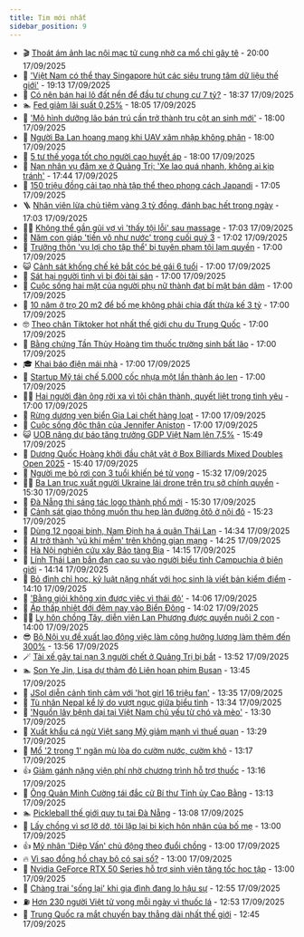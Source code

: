 ```yaml
---
title: Tim mới nhất
sidebar_position: 9
---
```


<!-- vnexpress-tin-moi-nhat:START -->
- 🎬 [Thoát ám ảnh lạc nội mạc tử cung nhờ ca mổ chỉ gây tê](https://vnexpress.net/thoat-am-anh-lac-noi-mac-tu-cung-nho-ca-mo-chi-gay-te-4940097.html) - 20:00 17/09/2025
- 🐎 [&#39;Việt Nam có thể thay Singapore hút các siêu trung tâm dữ liệu thế giới&#39;](https://vnexpress.net/viet-nam-co-the-thay-singapore-hut-cac-sieu-trung-tam-du-lieu-the-gioi-4940408.html) - 19:13 17/09/2025
- 🦍 [Có nên bán hai lô đất nền để đầu tư chung cư 7 tỷ?](https://vnexpress.net/co-nen-ban-hai-lo-dat-nen-de-dau-tu-chung-cu-7-ty-4940399.html) - 18:37 17/09/2025
- 🏊 [Fed giảm lãi suất 0,25%](https://vnexpress.net/fed-giam-lai-suat-0-25-4940414.html) - 18:05 17/09/2025
- 🎊 [&#39;Mô hình dưỡng lão bán trú cần trở thành trụ cột an sinh mới&#39;](https://vnexpress.net/mo-hinh-duong-lao-ban-tru-can-tro-thanh-tru-cot-an-sinh-moi-4940088.html) - 18:00 17/09/2025
- 🎃 [Người Ba Lan hoang mang khi UAV xâm nhập không phận](https://vnexpress.net/nguoi-ba-lan-hoang-mang-khi-uav-xam-nhap-khong-phan-4939974.html) - 18:00 17/09/2025
- 🧰 [5 tư thế yoga tốt cho người cao huyết áp](https://vnexpress.net/5-tu-the-yoga-tot-cho-nguoi-cao-huyet-ap-4939853.html) - 18:00 17/09/2025
- 🔭 [Nạn nhân vụ đâm xe ở Quảng Trị: &#39;Xe lao quá nhanh, không ai kịp tránh&#39;](https://vnexpress.net/nan-nhan-vu-dam-xe-o-quang-tri-xe-lao-qua-nhanh-khong-ai-kip-tranh-4940323.html) - 17:44 17/09/2025
- 🫶 [150 triệu đồng cải tạo nhà tập thể theo phong cách Japandi](https://vnexpress.net/150-trieu-dong-cai-tao-nha-tap-the-theo-phong-cach-japandi-4940195.html) - 17:05 17/09/2025
- 🪜 [Nhân viên lừa chủ tiệm vàng 3 tỷ đồng, đánh bạc hết trong ngày](https://vnexpress.net/nhan-vien-lua-chu-tiem-vang-3-ty-dong-danh-bac-het-trong-ngay-4940404.html) - 17:03 17/09/2025
- 👨‍🏫 [Không thể gần gũi vợ vì &#39;thấy tội lỗi&#39; sau massage](https://vnexpress.net/khong-the-gan-gui-vo-vi-thay-toi-loi-sau-massage-4934321.html) - 17:03 17/09/2025
- 🎊 [Năm con giáp &#39;tiền vô như nước&#39; trong cuối quý 3](https://vnexpress.net/van-may-12-con-giap-con-giap-may-man-hom-nay-nam-con-giap-tien-vo-nhu-nuoc-trong-cuoi-quy-3-4940253.html) - 17:02 17/09/2025
- 🎊 [Trưởng thôn &#39;vụ lợi cho tập thể&#39; bị tuyên phạm tội lạm quyền](https://vnexpress.net/truong-thon-vu-loi-cho-tap-the-bi-tuyen-pham-toi-lam-quyen-4940384.html) - 17:00 17/09/2025
- 😺 [Cảnh sát khống chế kẻ bắt cóc bé gái 6 tuổi](https://vnexpress.net/canh-sat-khong-che-ke-bat-coc-be-gai-6-tuoi-4940334.html) - 17:00 17/09/2025
- 🐘 [Sát hại người tình vì bị đòi tài sản](https://vnexpress.net/sat-hai-nguoi-tinh-vi-bi-doi-tai-san-4940329.html) - 17:00 17/09/2025
- 🌁 [Cuộc sống hai mặt của người phụ nữ thành đạt bí mật bán dâm](https://vnexpress.net/cuoc-song-hai-mat-cua-nguoi-phu-nu-thanh-dat-bi-mat-ban-dam-4940320.html) - 17:00 17/09/2025
- 🐲 [10 năm ở trọ 20 m2 để bố mẹ không phải chia đất thừa kế 3 tỷ](https://vnexpress.net/10-nam-o-tro-20-m2-de-bo-me-khong-phai-chia-dat-thua-ke-3-ty-4940276.html) - 17:00 17/09/2025
- 🤓 [Theo chân Tiktoker hot nhất thế giới chu du Trung Quốc](https://vnexpress.net/theo-chan-tiktoker-hot-nhat-the-gioi-chu-du-trung-quoc-4940262.html) - 17:00 17/09/2025
- 💪 [Bằng chứng Tần Thủy Hoàng tìm thuốc trường sinh bất lão](https://vnexpress.net/bang-chung-tan-thuy-hoang-tim-thuoc-truong-sinh-bat-lao-4940137.html) - 17:00 17/09/2025
- 🎓 [Khai báo điện mái nhà](https://vnexpress.net/khai-bao-dien-mai-nha-4940075.html) - 17:00 17/09/2025
- 🫣 [Startup Mỹ tái chế 5.000 cốc nhựa một lần thành áo len](https://vnexpress.net/startup-my-tai-che-5-000-coc-nhua-mot-lan-thanh-ao-len-4940056.html) - 17:00 17/09/2025
- 🧑‍💻 [Hai người đàn ông rời xa vì tôi chân thành, quyết liệt trong tình yêu](https://vnexpress.net/hai-nguoi-dan-ong-roi-xa-vi-toi-chan-thanh-quyet-liet-trong-tinh-yeu-4940029.html) - 17:00 17/09/2025
- 🐲 [Rừng dương ven biển Gia Lai chết hàng loạt](https://vnexpress.net/rung-duong-ven-bien-gia-lai-chet-hang-loat-4939703.html) - 17:00 17/09/2025
- 🌝 [Cuộc sống độc thân của Jennifer Aniston](https://vnexpress.net/cuoc-song-doc-than-cua-jennifer-aniston-4939259.html) - 17:00 17/09/2025
- 😺 [UOB nâng dự báo tăng trưởng GDP Việt Nam lên 7,5%](https://vnexpress.net/uob-nang-du-bao-tang-truong-gdp-viet-nam-len-7-5-4940374.html) - 15:49 17/09/2025
- 🐎 [Dương Quốc Hoàng khởi đầu chật vật ở Box Billiards Mixed Doubles Open 2025](https://vnexpress.net/duong-quoc-hoang-khoi-dau-chat-vat-o-box-billiards-mixed-doubles-open-2025-4940386.html) - 15:40 17/09/2025
- 🎡 [Người mẹ bỏ rơi con 3 tuổi khiến bé tử vong](https://vnexpress.net/nguoi-me-bo-roi-con-3-tuoi-khien-be-tu-vong-4940313.html) - 15:32 17/09/2025
- 👨‍🏫 [Ba Lan trục xuất người Ukraine lái drone trên trụ sở chính quyền](https://vnexpress.net/ba-lan-truc-xuat-nguoi-ukraine-lai-drone-tren-tru-so-chinh-quyen-4940379.html) - 15:30 17/09/2025
- 🦆 [Đà Nẵng thi sáng tác logo thành phố mới](https://vnexpress.net/da-nang-thi-sang-tac-logo-thanh-pho-moi-4940391.html) - 15:30 17/09/2025
- 🚦 [Cảnh sát giao thông muốn thu hẹp làn đường ôtô ở nội đô](https://vnexpress.net/canh-sat-giao-thong-muon-thu-hep-lan-duong-oto-o-noi-do-4940372.html) - 15:23 17/09/2025
- 💫 [Dùng 12 ngoại binh, Nam Định hạ á quân Thái Lan](https://vnexpress.net/dung-12-ngoai-binh-nam-dinh-ha-a-quan-thai-lan-4940382.html) - 14:34 17/09/2025
- 🎉 [AI trở thành &#39;vũ khí mềm&#39; trên không gian mạng](https://vnexpress.net/ai-tro-thanh-vu-khi-mem-tren-khong-gian-mang-4940285.html) - 14:25 17/09/2025
- 🌋 [Hà Nội nghiên cứu xây Bảo tàng Bia](https://vnexpress.net/ha-noi-nghien-cuu-xay-bao-tang-bia-4940371.html) - 14:15 17/09/2025
- 🤖 [Lính Thái Lan bắn đạn cao su vào người biểu tình Campuchia ở biên giới](https://vnexpress.net/linh-thai-lan-ban-dan-cao-su-vao-nguoi-bieu-tinh-campuchia-o-bien-gioi-4940373.html) - 14:14 17/09/2025
- 🦏 [Bỏ đình chỉ học, kỷ luật nặng nhất với học sinh là viết bản kiểm điểm](https://vnexpress.net/bo-dinh-chi-hoc-ky-luat-nang-nhat-voi-hoc-sinh-la-viet-ban-kiem-diem-4940337.html) - 14:10 17/09/2025
- 🦩 [&#39;Bằng giỏi không xin được việc vì thái độ&#39;](https://vnexpress.net/thai-do-hon-trinh-do-tuyen-dung-viec-lam-4939999.html) - 14:06 17/09/2025
- 👺 [Áp thấp nhiệt đới đêm nay vào Biển Đông](https://vnexpress.net/ap-thap-nhiet-doi-dem-nay-vao-bien-dong-4940369.html) - 14:02 17/09/2025
- 🧑‍🏫 [Ly hôn chồng Tây, diễn viên Lan Phương được quyền nuôi 2 con](https://vnexpress.net/ly-hon-chong-tay-dien-vien-lan-phuong-duoc-quyen-nuoi-2-con-4940319.html) - 14:00 17/09/2025
- 😎 [Bộ Nội vụ đề xuất lao động việc làm công hưởng lương làm thêm đến 300%](https://vnexpress.net/bo-noi-vu-de-xuat-lao-dong-viec-lam-cong-huong-luong-lam-them-den-300-4940326.html) - 13:56 17/09/2025
- 🪄 [Tài xế gây tai nạn 3 người chết ở Quảng Trị bị bắt](https://vnexpress.net/tai-xe-gay-tai-nan-3-nguoi-chet-o-quang-tri-bi-bat-4940370.html) - 13:52 17/09/2025
- 🏊 [Son Ye Jin, Lisa dự thảm đỏ Liên hoan phim Busan](https://vnexpress.net/son-ye-jin-lisa-du-tham-do-lien-hoan-phim-busan-4940364.html) - 13:45 17/09/2025
- 💃 [JSol diễn cảnh tình cảm với &#39;hot girl 16 triệu fan&#39;](https://vnexpress.net/jsol-dien-canh-tinh-cam-voi-hot-girl-16-trieu-fan-4940166.html) - 13:35 17/09/2025
- 🦆 [Tù nhân Nepal kể lý do vượt ngục giữa biểu tình](https://vnexpress.net/tu-nhan-nepal-ke-ly-do-vuot-nguc-giua-bieu-tinh-4940339.html) - 13:34 17/09/2025
- 🎊 [&#39;Nguồn lây bệnh dại tại Việt Nam chủ yếu từ chó và mèo&#39;](https://vnexpress.net/nguon-lay-benh-dai-tai-viet-nam-chu-yeu-tu-cho-va-meo-4940367.html) - 13:30 17/09/2025
- 👺 [Xuất khẩu cá ngừ Việt sang Mỹ giảm mạnh vì thuế quan](https://vnexpress.net/xuat-khau-ca-ngu-viet-sang-my-giam-manh-vi-thue-quan-4940234.html) - 13:29 17/09/2025
- 🎡 [Mổ &#39;2 trong 1&#39; ngăn mù lòa do cườm nước, cườm khô](https://vnexpress.net/mo-2-trong-1-ngan-mu-loa-do-cuom-nuoc-cuom-kho-4940298.html) - 13:17 17/09/2025
- 👍 [Giảm gánh nặng viện phí nhờ chương trình hỗ trợ thuốc](https://vnexpress.net/giam-ganh-nang-vien-phi-nho-chuong-trinh-ho-tro-thuoc-4940335.html) - 13:16 17/09/2025
- 🐎 [Ông Quản Minh Cường tái đắc cử Bí thư Tỉnh ủy Cao Bằng](https://vnexpress.net/ong-quan-minh-cuong-tai-dac-cu-bi-thu-tinh-uy-cao-bang-4940345.html) - 13:13 17/09/2025
- 🏊 [Pickleball thế giới quy tụ tại Đà Nẵng](https://vnexpress.net/pickleball-the-gioi-quy-tu-tai-da-nang-4939052.html) - 13:08 17/09/2025
- 🦩 [Lấy chồng vì sợ lỡ dở, tôi lặp lại bi kịch hôn nhân của bố mẹ](https://vnexpress.net/lay-chong-vi-so-lo-do-toi-lap-lai-bi-kich-hon-nhan-cua-bo-me-4940026.html) - 13:00 17/09/2025
- 👍 [Mỹ nhân &#39;Diệp Vấn&#39; chủ động theo đuổi chồng](https://vnexpress.net/my-nhan-diep-van-chu-dong-theo-duoi-chong-4939823.html) - 13:00 17/09/2025
- 🔥 [Vì sao đồng hồ chạy bộ có sai số?](https://vnexpress.net/vi-sao-dong-ho-chay-bo-co-sai-so-4939604.html) - 13:00 17/09/2025
- 💄 [Nvidia GeForce RTX 50 Series hỗ trợ sinh viên tăng tốc học tập](https://vnexpress.net/nvidia-geforce-rtx-50-series-ho-tro-sinh-vien-tang-toc-hoc-tap-4939169.html) - 13:00 17/09/2025
- 🤡 [Chàng trai &#39;sống lại&#39; khi gia đình đang lo hậu sự](https://vnexpress.net/chang-trai-song-lai-khi-gia-dinh-dang-lo-hau-su-4940289.html) - 12:55 17/09/2025
- ⛽️ [Hơn 230 người Việt tử vong mỗi ngày vì thuốc lá](https://vnexpress.net/hon-230-nguoi-viet-tu-vong-moi-ngay-vi-thuoc-la-4940239.html) - 12:53 17/09/2025
- 🚀 [Trung Quốc ra mắt chuyến bay thẳng dài nhất thế giới](https://vnexpress.net/trung-quoc-ra-mat-chuyen-bay-thang-dai-nhat-the-gioi-4940277.html) - 12:45 17/09/2025<!-- vnexpress-tin-moi-nhat:END -->
